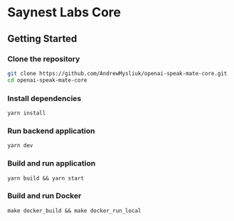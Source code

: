 # Saynest Labs  Core

## Getting Started

### Clone the repository

```sh
git clone https://github.com/AndrewMysliuk/openai-speak-mate-core.git
cd openai-speak-mate-core
```

### Install dependencies

```
yarn install
```

### Run backend application

```
yarn dev
```

### Build and run application

```
yarn build && yarn start
```

### Build and run Docker

```
make docker_build && make docker_run_local
```
